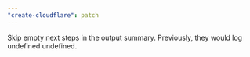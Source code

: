 ```yaml
---
"create-cloudflare": patch
---
```


Skip empty next steps in the output summary. Previously, they would log undefined undefined.
